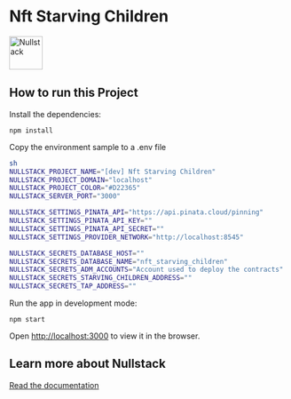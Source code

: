 # Nft Starving Children

<img src='https://raw.githubusercontent.com/nullstack/nullstack/master/nullstack.png' height='60' alt='Nullstack' />

## How to run this Project

Install the dependencies:

`npm install`

Copy the environment sample to a .env file

```sh
sh
NULLSTACK_PROJECT_NAME="[dev] Nft Starving Children"
NULLSTACK_PROJECT_DOMAIN="localhost"
NULLSTACK_PROJECT_COLOR="#D22365"
NULLSTACK_SERVER_PORT="3000"

NULLSTACK_SETTINGS_PINATA_API="https://api.pinata.cloud/pinning"
NULLSTACK_SETTINGS_PINATA_API_KEY=""
NULLSTACK_SETTINGS_PINATA_API_SECRET=""
NULLSTACK_SETTINGS_PROVIDER_NETWORK="http://localhost:8545"

NULLSTACK_SECRETS_DATABASE_HOST=""
NULLSTACK_SECRETS_DATABASE_NAME="nft_starving_children"
NULLSTACK_SECRETS_ADM_ACCOUNTS="Account used to deploy the contracts"
NULLSTACK_SECRETS_STARVING_CHILDREN_ADDRESS=""
NULLSTACK_SECRETS_TAP_ADDRESS=""

```

Run the app in development mode:

`npm start`

Open [http://localhost:3000](http://localhost:3000) to view it in the browser.

## Learn more about Nullstack

[Read the documentation](https://nullstack.app/documentation)